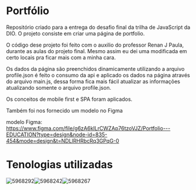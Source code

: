 # Portfólio

 Repositório criado para a entrega do desafio final da trilha de JavaScript da DIO. O projeto consiste em criar uma página de portfolio.

 O código dese projeto foi feito com o auxilio do professor Renan J Paula, durante as aulas do projeto final. Mesmo assim eu dei uma modificada em certo locais pra ficar mais com a minha cara.

 Os dados da página são preenchidos dinamicamente utilizando a arquivo profile.json é feito o consumo da api e aplicado os dados na página através do arquivo main.js, dessa forma fica mais fácil atualizar as informações atualizando somente o arquivo profile.json.

 Os conceitos de mobile first e SPA foram aplicados. 
 
 Também foi nos fornecido um modelo no Figma

 modelo Figma: https://www.figma.com/file/g6zA6klLrCWZAp76tzoVJZ/Portfolio---EDUCATION?type=design&node-id=835-454&mode=design&t=NDLlRHRbcRq3GPqG-0





  # Tenologias utilizadas

![5968292](https://github.com/GuiKrieck/Decodificador-de-texto-T6One/assets/116123096/239cffdf-266e-41e1-bb1b-06c0ccb41bc6)![5968242](https://github.com/GuiKrieck/Decodificador-de-texto-T6One/assets/116123096/dba5e717-f025-44cd-b88c-500699f55f62)![5968267](https://github.com/GuiKrieck/Decodificador-de-texto-T6One/assets/116123096/d1692d7e-b7cb-4b8b-ad33-05e218044c69)
